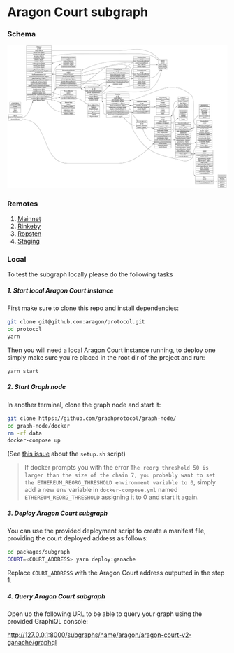 # Aragon Court subgraph

### Schema

![subgraph schema](./schema.png)

### Remotes

1. [Mainnet](https://thegraph.com/explorer/subgraph/aragon/aragon-court-v2-mainnet)
2. [Rinkeby](https://thegraph.com/explorer/subgraph/aragon/aragon-court-v2-rinkeby)
3. [Ropsten](https://thegraph.com/explorer/subgraph/aragon/aragon-court-v2-ropsten)
4. [Staging](https://thegraph.com/explorer/subgraph/aragon/aragon-court-v2-staging)

### Local

To test the subgraph locally please do the following tasks

##### 1. Start local Aragon Court instance
First make sure to clone this repo and install dependencies:

```bash
git clone git@github.com:aragon/protocol.git
cd protocol
yarn
```

Then you will need a local Aragon Court instance running, to deploy one simply make sure you're placed in the root dir of the project and run:
 
```bash
yarn start
```

##### 2. Start Graph node
In another terminal, clone the graph node and start it:

```bash
git clone https://github.com/graphprotocol/graph-node/
cd graph-node/docker
rm -rf data
docker-compose up
```

(See [this issue](https://github.com/graphprotocol/graph-node/issues/1132) about the `setup.sh` script)

> If docker prompts you with the error `The reorg threshold 50 is larger than the size of the chain 7, you probably want to set the ETHEREUM_REORG_THRESHOLD environment variable to 0`,
  simply add a new env variable in `docker-compose.yml` named `ETHEREUM_REORG_THRESHOLD` assigning it to 0 and start it again.

##### 3. Deploy Aragon Court subgraph
You can use the provided deployment script to create a manifest file, providing the court deployed address as follows:

```bash
cd packages/subgraph
COURT=<COURT_ADDRESS> yarn deploy:ganache
```

Replace `COURT_ADDRESS` with the Aragon Court address outputted in the step 1.

##### 4. Query Aragon Court subgraph

Open up the following URL to be able to query your graph using the provided GraphiQL console:

http://127.0.0.1:8000/subgraphs/name/aragon/aragon-court-v2-ganache/graphql
